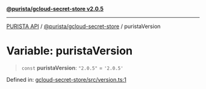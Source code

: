 [**@purista/gcloud-secret-store v2.0.5**](../README.md)

***

[PURISTA API](../../../packages.md) / [@purista/gcloud-secret-store](../README.md) / puristaVersion

# Variable: puristaVersion

> `const` **puristaVersion**: `"2.0.5"` = `'2.0.5'`

Defined in: [gcloud-secret-store/src/version.ts:1](https://github.com/puristajs/purista/blob/master/packages/gcloud-secret-store/src/version.ts#L1)
